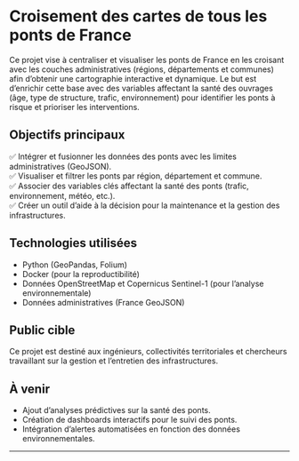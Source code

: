 # Croisement des cartes de tous les ponts de France

Ce projet vise à centraliser et visualiser les ponts de France en les croisant avec les couches administratives (régions, départements et communes) afin d’obtenir une cartographie interactive et dynamique. Le but est d’enrichir cette base avec des variables affectant la santé des ouvrages (âge, type de structure, trafic, environnement) pour identifier les ponts à risque et prioriser les interventions.

## Objectifs principaux
✅ Intégrer et fusionner les données des ponts avec les limites administratives (GeoJSON).  
✅ Visualiser et filtrer les ponts par région, département et commune.  
✅ Associer des variables clés affectant la santé des ponts (trafic, environnement, météo, etc.).  
✅ Créer un outil d’aide à la décision pour la maintenance et la gestion des infrastructures.

## Technologies utilisées
- Python (GeoPandas, Folium)
- Docker (pour la reproductibilité)
- Données OpenStreetMap et Copernicus Sentinel-1 (pour l’analyse environnementale)
- Données administratives (France GeoJSON)

## Public cible
Ce projet est destiné aux ingénieurs, collectivités territoriales et chercheurs travaillant sur la gestion et l’entretien des infrastructures.

## À venir
- Ajout d’analyses prédictives sur la santé des ponts.  
- Création de dashboards interactifs pour le suivi des ponts.  
- Intégration d’alertes automatisées en fonction des données environnementales.

---